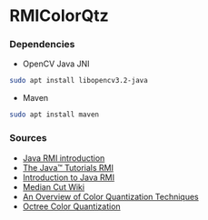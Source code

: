 # RMIColorQtz

### Dependencies
- OpenCV Java JNI
```bash
sudo apt install libopencv3.2-java 
```
- Maven
```bash
sudo apt install maven
```

### Sources
- [Java RMI introduction ](https://www.youtube.com/watch?v=FX5hR-np-sg)
- [The Java™ Tutorials RMI](https://docs.oracle.com/javase/8/docs/technotes/guides/rmi/faq.html)
- [Introduction to Java RMI](http://www.javacoffeebreak.com/articles/javarmi/javarmi.html)
- [Median Cut Wiki](https://en.wikipedia.org/wiki/Median_cut)
- [An Overview of Color Quantization Techniques](http://web.cs.wpi.edu/~matt/courses/cs563/talks/color_quant/CQindex.html)
- [Octree Color Quantization](https://www.cubic.org/docs/octree.htm)